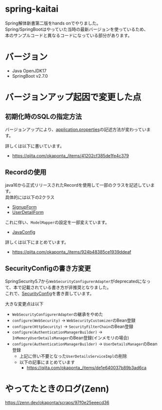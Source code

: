 # spring-kaitai

Spring解体新書第二版をhands onでやりました。  
Spring/SpringBootはやっていた当時の最新バージョンを使っているため、  
本のサンプルコードと異なるコードになっている部分があります。

# バージョン
- Java OpenJDK17
- SpringBoot v2.7.0

# バージョンアップ起因で変更した点

## 初期化時のSQLの指定方法

バージョンアップにより、[application.properties](https://github.com/okaponta/spring-kaitai/blob/main/spring-boot-sample/src/main/resources/application.properties#L5-L8)の記述方法が変わっています。  

詳しくは以下に書いています。

 - https://qiita.com/okaponta_/items/41202cf385de1fe4c379

## Recordの使用

java16から正式リリースされたRecordを使用して一部のクラスを記述しています。  
具体的には以下の2クラス
 - [SignupForm](https://github.com/okaponta/spring-kaitai/blob/main/spring-boot-sample/src/main/java/com/example/form/SignupForm.java)
 - [UserDetailForm](https://github.com/okaponta/spring-kaitai/blob/main/spring-boot-sample/src/main/java/com/example/form/UserDetailForm.java)

これに伴い、`ModelMapper`の設定を一部変えています。
 - [JavaConfig](https://github.com/okaponta/spring-kaitai/blob/main/spring-boot-sample/src/main/java/com/example/config/JavaConfig.java#L13-L15)

詳しくは以下にまとめています。
 - https://qiita.com/okaponta_/items/924b48385ce1939ddeaf

## SecurityConfigの書き方変更

SpringSecurity5.7から`WebSecurityConfigurerAdapter`がdeprecatedになって、本で記載されている書き方が非推奨となりました。  
これで、[SecurityConfig](https://github.com/okaponta/spring-kaitai/blob/main/spring-boot-sample/src/main/java/com/example/config/SecurityConfig.java)を書き直しています。

大きな変更点は以下
 - `WebSecurityConfigurerAdapter`の継承をやめた
 - `configure(WebSecurity)` -> `WebSecurityCustomizer`のBean登録
 - `configure(HttpSecurity)` -> `SecurityFilterChain`のBean登録
 - `configure(AuthenticationManagerBuilder)` -> `InMemoryUserDetailsManager`のBean登録(インメモリの場合)
 - `configure(AuthenticationManagerBuilder)` -> `UserDetailsManager`のBean登録
   - 上記に伴い不要となった`UserDetailsServiceImpl`の削除
   - 以下の記事にまとめています
     - https://qiita.com/okaponta_/items/de1e640037b89b3ad6ca

# やってたときのログ(Zenn)
https://zenn.dev/okaponta/scraps/97f0e25eeecd36
